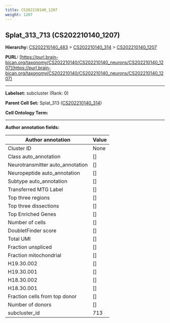 ```yaml
---
title: CS202210140_1207
weight: 1207
---
```

## Splat_313_713 (CS202210140_1207)
<b>Hierarchy: </b>
[CS202210140_483](../CS202210140_483) >
[CS202210140_314](../CS202210140_314) >
[CS202210140_1207](../CS202210140_1207)

**PURL:** [https://purl.brain-bican.org/taxonomy/CS202210140/CS202210140_neurons/CS202210140_1207](https://purl.brain-bican.org/taxonomy/CS202210140/CS202210140_neurons/CS202210140_1207)

---


**Labelset:** subcluster (Rank: 0)

**Parent Cell Set:** Splat_313 ([CS202210140_314](../CS202210140_314))



**Cell Ontology Term:** 

[MARKER GENES.]: #


---

[TRANSFERRED ANNOTATIONS.]: #


[AUTHOR ANNOTATION FIELDS.]: #


**Author annotation fields:**

| Author annotation | Value |
|-------------------|-------|
|Cluster ID|None|
|Class auto_annotation|[]|
|Neurotransmitter auto_annotation|[]|
|Neuropeptide auto_annotation|[]|
|Subtype auto_annotation|[]|
|Transferred MTG Label|[]|
|Top three regions|[]|
|Top three dissections|[]|
|Top Enriched Genes|[]|
|Number of cells|[]|
|DoubletFinder score|[]|
|Total UMI|[]|
|Fraction unspliced|[]|
|Fraction mitochondrial|[]|
|H19.30.002|[]|
|H19.30.001|[]|
|H18.30.002|[]|
|H18.30.001|[]|
|Fraction cells from top donor|[]|
|Number of donors|[]|
|subcluster_id|713|
